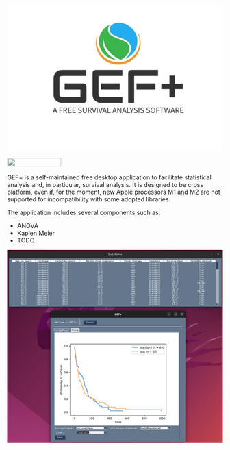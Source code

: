 ![alt text](https://github.com/mattianeroni/gefplus/blob/main/images/logo.jpeg)

<image src="https://github.com/mattianeroni/gefplus/blob/main/images/logo.jpeg" width="50%" height="50%"></image>

GEF+ is a self-maintained free desktop application to facilitate statistical analysis and, in particular, survival analysis. It is designed to be cross platform, even if, for the moment, new Apple processors M1 and M2 are not supported for incompatibility with some adopted libraries.

The application includes several components such as:
- ANOVA
- Kaplen Meier
- TODO


![alt text](https://github.com/mattianeroni/gefplus/blob/main/images/test.png)

